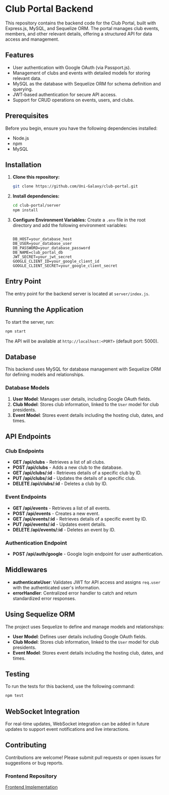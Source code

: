 
# Club Portal Backend

This repository contains the backend code for the Club Portal, built with Express.js, MySQL, and Sequelize ORM. The portal manages club events, members, and other relevant details, offering a structured API for data access and management.

## Features

- User authentication with Google OAuth (via Passport.js).
- Management of clubs and events with detailed models for storing relevant data.
- MySQL as the database with Sequelize ORM for schema definition and querying.
- JWT-based authentication for secure API access.
- Support for CRUD operations on events, users, and clubs.

## Prerequisites

Before you begin, ensure you have the following dependencies installed:

- Node.js
- npm
- MySQL

## Installation

1. **Clone this repository:**

   ```bash
   git clone https://github.com/Uni-Galaxy/club-portal.git
   ```

2. **Install dependencies:**

   ```bash
   cd club-portal/server
   npm install
   ```

3. **Configure Environment Variables:**
   Create a `.env` file in the root directory and add the following environment variables:

   ```plaintext

   DB_HOST=your_database_host
   DB_USER=your_database_user
   DB_PASSWORD=your_database_password
   DB_NAME=club_portal_db
   JWT_SECRET=your_jwt_secret
   GOOGLE_CLIENT_ID=your_google_client_id
   GOOGLE_CLIENT_SECRET=your_google_client_secret
   ```

## Entry Point

The entry point for the backend server is located at `server/index.js`.

## Running the Application

To start the server, run:

   ```bash
   npm start
   ```

The API will be available at `http://localhost:<PORT>` (default port: 5000).

## Database

This backend uses MySQL for database management with Sequelize ORM for defining models and relationships.

### Database Models

1. **User Model**: Manages user details, including Google OAuth fields.
2. **Club Model**: Stores club information, linked to the `User` model for club presidents.
3. **Event Model**: Stores event details including the hosting club, dates, and times.

## API Endpoints

### Club Endpoints

- **GET /api/clubs** - Retrieves a list of all clubs.
- **POST /api/clubs** - Adds a new club to the database.
- **GET /api/clubs/:id** - Retrieves details of a specific club by ID.
- **PUT /api/clubs/:id** - Updates the details of a specific club.
- **DELETE /api/clubs/:id** - Deletes a club by ID.

### Event Endpoints

- **GET /api/events** - Retrieves a list of all events.
- **POST /api/events** - Creates a new event.
- **GET /api/events/:id** - Retrieves details of a specific event by ID.
- **PUT /api/events/:id** - Updates event details.
- **DELETE /api/events/:id** - Deletes an event by ID.

### Authentication Endpoint

- **POST /api/auth/google** - Google login endpoint for user authentication.

## Middlewares

- **authenticateUser**: Validates JWT for API access and assigns `req.user` with the authenticated user's information.
- **errorHandler**: Centralized error handler to catch and return standardized error responses.

## Using Sequelize ORM

The project uses Sequelize to define and manage models and relationships:

- **User Model**: Defines user details including Google OAuth fields.
- **Club Model**: Stores club information, linked to the `User` model for club presidents.
- **Event Model**: Stores event details including the hosting club, dates, and times.

## Testing

To run the tests for this backend, use the following command:

   ```bash
   npm test
   ```

## WebSocket Integration

For real-time updates, WebSocket integration can be added in future updates to support event notifications and live interactions.

## Contributing

Contributions are welcome! Please submit pull requests or open issues for suggestions or bug reports.

### Frontend Repository

[Frontend Implementation](https://github.com/Uni-Galaxy/club-portal/tree/main/client)
